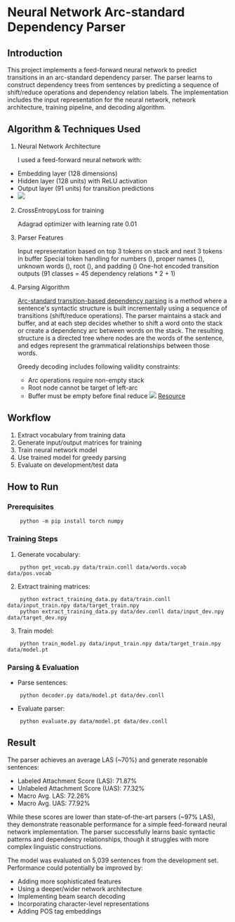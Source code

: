 # Neural Network Arc-standard Dependency Parser
## Introduction
This project implements a feed-forward neural network to predict transitions in an arc-standard dependency parser. The parser learns to construct dependency trees from sentences by predicting a sequence of shift/reduce operations and dependency relation labels. The implementation includes the input representation for the neural network, network architecture, training pipeline, and decoding algorithm.

## Algorithm & Techniques Used
1. Neural Network Architecture

    I used a feed-forward neural network with:

* Embedding layer (128 dimensions)
* Hidden layer (128 units) with ReLU activation
* Output layer (91 units) for transition predictions
* ![](https://hackmd.io/_uploads/ryW1vourJl.jpg)



2. CrossEntropyLoss for training

    Adagrad optimizer with learning rate 0.01

3. Parser Features

    Input representation based on top 3 tokens on stack and next 3 tokens in buffer
    Special token handling for numbers (<CD>), proper names (<NNP>), unknown words (<UNK>), root (<ROOT>), and padding (<NULL>)
    One-hot encoded transition outputs (91 classes = 45 dependency relations * 2 + 1)

4. Parsing Algorithm

    [Arc-standard transition-based dependency parsing](https://web.stanford.edu/~jurafsky/slp3/old_oct19/15.pdf) is a method where a sentence's syntactic structure is built incrementally using a sequence of transitions (shift/reduce operations). The parser maintains a stack and buffer, and at each step decides whether to shift a word onto the stack or create a dependency arc between words on the stack. The resulting structure is a directed tree where nodes are the words of the sentence, and edges represent the grammatical relationships between those words.
    
    Greedy decoding includes following validity constraints:
    * Arc operations require non-empty stack
    * Root node cannot be target of left-arc
    * Buffer must be empty before final reduce
    ![](https://miro.medium.com/v2/resize:fit:1400/1*mfcStHLTzMZC1evPaSJaag.png)
[Resource](https://towardsdatascience.com/natural-language-processing-dependency-parsing-cf094bbbe3f7)

## Workflow
1. Extract vocabulary from training data
2. Generate input/output matrices for training
3. Train neural network model
4. Use trained model for greedy parsing
5. Evaluate on development/test data

## How to Run
### Prerequisites
```
    python -m pip install torch numpy
```
### Training Steps
1. Generate vocabulary:
```
    python get_vocab.py data/train.conll data/words.vocab data/pos.vocab
```
2. Extract training matrices:
```
    python extract_training_data.py data/train.conll data/input_train.npy data/target_train.npy
    python extract_training_data.py data/dev.conll data/input_dev.npy data/target_dev.npy
```
3. Train model:
```
    python train_model.py data/input_train.npy data/target_train.npy data/model.pt
```
    
### Parsing & Evaluation
- Parse sentences:
```
    python decoder.py data/model.pt data/dev.conll
```
- Evaluate parser:
```
    python evaluate.py data/model.pt data/dev.conll
```

## Result
The parser achieves an average LAS (~70%) and generate resonable sentences:

* Labeled Attachment Score (LAS): 71.87%
* Unlabeled Attachment Score (UAS): 77.32%
* Macro Avg. LAS: 72.26%
* Macro Avg. UAS: 77.92%

While these scores are lower than state-of-the-art parsers (~97% LAS), they demonstrate reasonable performance for a simple feed-forward neural network implementation. The parser successfully learns basic syntactic patterns and dependency relationships, though it struggles with more complex linguistic constructions.
    
The model was evaluated on 5,039 sentences from the development set. Performance could potentially be improved by:

* Adding more sophisticated features
* Using a deeper/wider network architecture
* Implementing beam search decoding
* Incorporating character-level representations
* Adding POS tag embeddings